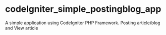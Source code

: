 # codeIgniter_simple_postingblog_app
A simple application using CodeIgniter PHP Framework. Posting article/blog and View article
